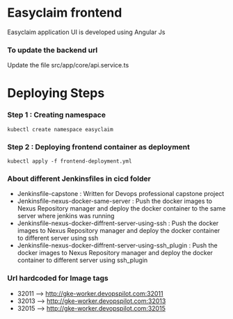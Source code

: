 # Easyclaim frontend
Easyclaim application UI is developed using Angular Js 

### To update the backend url
Update the file src/app/core/api.service.ts

# Deploying Steps
### Step 1 : Creating namespace
```
kubectl create namespace easyclaim
```

### Step 2 : Deploying frontend container as deployment
```
kubectl apply -f frontend-deployment.yml
```
### About different Jenkinsfiles in cicd folder
* Jenkinsfile-capstone : Written for Devops professional capstone project
* Jenkinsfile-nexus-docker-same-server : Push the docker images to Nexus Repository manager and deploy the docker container to the same server where jenkins was running
* Jenkinsfile-nexus-docker-diffrent-server-using-ssh : Push the docker images to Nexus Repository manager and deploy the docker container to different server using ssh
* Jenkinsfile-nexus-docker-diffrent-server-using-ssh_plugin : Push the docker images to Nexus Repository manager and deploy the docker container to different server using ssh_plugin


### Url hardcoded for Image tags
* 32011 --> http://gke-worker.devopspilot.com:32011
* 32013 --> http://gke-worker.devopspilot.com:32013
* 32015 --> http://gke-worker.devopspilot.com:32015
